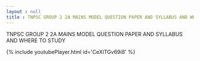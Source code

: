 ```yaml
---
layout : null
title : TNPSC GROUP 2 2A MAINS MODEL QUESTION PAPER AND SYLLABUS AND WHERE TO STUDY
---
```


TNPSC GROUP 2 2A MAINS MODEL QUESTION PAPER AND SYLLABUS AND WHERE TO STUDY



{% include youtubePlayer.html id='CeXlTGv69i8' %}
